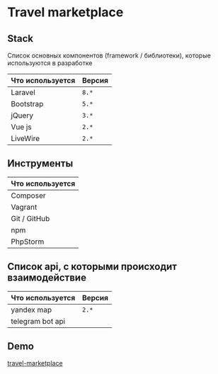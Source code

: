 # Travel marketplace

## Stack

Список основных компонентов (framework / библиотеки), которые используются в разработке  

| Что используется | Версия |
| ------------- | ------------- |
| Laravel  | `8.*`  |
| Bootstrap | `5.*`  |
| jQuery | `3.*`  |
| Vue js | `2.*`  |
| LiveWire | `2.*`  |

## Инструменты

| Что используется | 
| ------------- | 
| Composer |
| Vagrant |
| Git / GitHub |
| npm  |
| PhpStorm|

## Список api, с которыми происходит взаимодействие

| Что используется | Версия |
| ------------- | ------------- |
| yandex map  | `2.*`  |
| telegram bot api  |  |

## Demo

[travel-marketplace](http://github.com)
